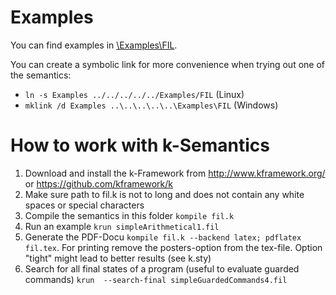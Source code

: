 # Examples

You can find examples in [\Examples\FIL](https://github.com/isse-augsburg/safety-sharp/tree/master/Examples/FIL).

You can create a symbolic link for more convenience when trying out one of the semantics: 

* ```ln -s Examples ../../../../../Examples/FIL``` (Linux) 
* ```mklink /d Examples ..\..\..\..\..\Examples\FIL``` (Windows)


# How to work with k-Semantics
1. Download and install the k-Framework from http://www.kframework.org/ or https://github.com/kframework/k
2. Make sure path to fil.k is not to long and does not contain any white spaces or special characters
2. Compile the semantics in this folder  ```kompile fil.k```
3. Run an example ```krun simpleArithmetical1.fil```
4. Generate the PDF-Docu ```kompile fil.k --backend latex; pdflatex fil.tex```. For printing remove the posters-option from the tex-file. Option "tight" might lead to better results (see k.sty)
5. Search for all final states of a program (useful to evaluate guarded commands) ```krun  --search-final simpleGuardedCommands4.fil```